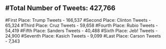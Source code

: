 #Total Number of Tweets: 427,766 
---
#First Place: Trump Tweets - 166,537
#Second Place: Clinton Tweets - 65,324
#Third Place: Cruz Tweets - 59,658
#Fourth Place: Rubio Tweets - 54,419
#Fifth Place: Sanders Tweets - 40,488
#Sixth Place: Jeb! Tweets - 24,900
#Seventh Place: Kasich Tweets - 9,099
#Last Place: Carson Tweets - 7,343
